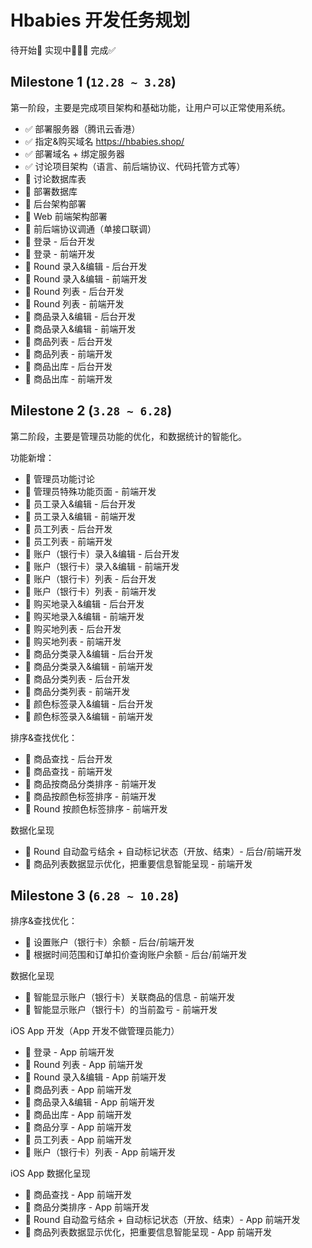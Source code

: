# Hbabies 开发任务规划

待开始📌   实现中🧑🏻‍💻   完成✅

## Milestone 1 (`12.28 ~ 3.28`)

第一阶段，主要是完成项目架构和基础功能，让用户可以正常使用系统。

- ✅ 部署服务器（腾讯云香港）
- ✅ 指定&购买域名 https://hbabies.shop/
- ✅ 部署域名 + 绑定服务器
- ✅ 讨论项目架构（语言、前后端协议、代码托管方式等）
- 📌 讨论数据库表
- 📌 部署数据库
- 📌 后台架构部署
- 📌 Web 前端架构部署
- 📌 前后端协议调通（单接口联调）
- 📌 登录 - 后台开发
- 📌 登录 - 前端开发
- 📌 Round 录入&编辑 - 后台开发
- 📌 Round 录入&编辑 - 前端开发
- 📌 Round 列表 - 后台开发
- 📌 Round 列表 - 前端开发
- 📌 商品录入&编辑 - 后台开发
- 📌 商品录入&编辑 - 前端开发
- 📌 商品列表 - 后台开发
- 📌 商品列表 - 前端开发
- 📌 商品出库 - 后台开发
- 📌 商品出库 - 前端开发

## Milestone 2 (`3.28 ~ 6.28`)

第二阶段，主要是管理员功能的优化，和数据统计的智能化。

功能新增：
- 📌 管理员功能讨论
- 📌 管理员特殊功能页面 - 前端开发
- 📌 员工录入&编辑 - 后台开发
- 📌 员工录入&编辑 - 前端开发
- 📌 员工列表 - 后台开发
- 📌 员工列表 - 前端开发
- 📌 账户（银行卡）录入&编辑 - 后台开发
- 📌 账户（银行卡）录入&编辑 - 前端开发
- 📌 账户（银行卡）列表 - 后台开发
- 📌 账户（银行卡）列表 - 前端开发
- 📌 购买地录入&编辑 - 后台开发
- 📌 购买地录入&编辑 - 前端开发
- 📌 购买地列表 - 后台开发
- 📌 购买地列表 - 前端开发
- 📌 商品分类录入&编辑 - 后台开发
- 📌 商品分类录入&编辑 - 前端开发
- 📌 商品分类列表 - 后台开发
- 📌 商品分类列表 - 前端开发
- 📌 颜色标签录入&编辑 - 后台开发
- 📌 颜色标签录入&编辑 - 前端开发

排序&查找优化：
- 📌 商品查找 - 后台开发
- 📌 商品查找 - 前端开发
- 📌 商品按商品分类排序 - 前端开发
- 📌 商品按颜色标签排序 - 前端开发
- 📌 Round 按颜色标签排序 - 前端开发

数据化呈现
- 📌 Round 自动盈亏结余 + 自动标记状态（开放、结束）- 后台/前端开发
- 📌 商品列表数据显示优化，把重要信息智能呈现 - 前端开发

## Milestone 3 (`6.28 ~ 10.28`)

排序&查找优化：
- 📌 设置账户（银行卡）余额 - 后台/前端开发
- 📌 根据时间范围和订单扣价查询账户余额 - 后台/前端开发

数据化呈现
- 📌 智能显示账户（银行卡）关联商品的信息 - 前端开发
- 📌 智能显示账户（银行卡）的当前盈亏 - 前端开发

iOS App 开发（App 开发不做管理员能力）
- 📌 登录 - App 前端开发
- 📌 Round 列表 - App 前端开发
- 📌 Round 录入&编辑 - App 前端开发
- 📌 商品列表 - App 前端开发
- 📌 商品录入&编辑 - App 前端开发
- 📌 商品出库 - App 前端开发
- 📌 商品分享 - App 前端开发
- 📌 员工列表 - App 前端开发
- 📌 账户（银行卡）列表 - App 前端开发

iOS App 数据化呈现
- 📌 商品查找 - App 前端开发
- 📌 商品分类排序 - App 前端开发
- 📌 Round 自动盈亏结余 + 自动标记状态（开放、结束）- App 前端开发
- 📌 商品列表数据显示优化，把重要信息智能呈现 - App 前端开发